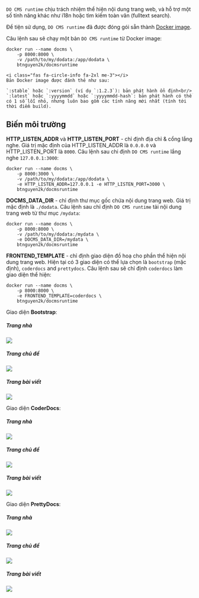 `DO CMS runtime` chịu trách nhiệm thể hiện nội dung trang web, và hỗ trợ một số tính năng khác như i18n hoặc tìm kiếm toàn văn (fulltext search).

Để tiện sử dụng, `DO CMS runtime` đã được đóng gói sẵn thành [Docker image](https://hub.docker.com/r/btnguyen2k/docmsruntime).

Câu lệnh sau sẽ chạy một bản `DO CMS runtime` từ Docker image:

```shell
docker run --name docms \
    -p 8000:8000 \
    -v /path/to/my/dodata:/app/dodata \
    btnguyen2k/docmsruntime
```

```bs-alert info flex
<i class="fas fa-circle-info fa-2xl me-3"></i>
Bản Docker image được đánh thẻ như sau:

`:stable` hoặc `:version` (ví dụ `:1.2.3`): bản phát hành ổn định<br/>
`:latest` hoặc `:yyyymmdd` hoặc `:yyyymmdd-hash`: bản phát hành có thể có 1 số lỗi nhỏ, nhưng luôn bao gồm các tính năng mới nhất (tính tới thời điểm build).
```

## Biến môi trường

**HTTP_LISTEN_ADDR** và **HTTP_LISTEN_PORT** - chỉ định địa chỉ & cổng lắng nghe. Giá trị mặc định của HTTP_LISTEN_ADDR là `0.0.0.0` và HTTP_LISTEN_PORT là `8000`. Câu lệnh sau chi định `DO CMS runtime` lắng nghe `127.0.0.1:3000`:
```shell
docker run --name docms \
    -p 8000:3000 \
    -v /path/to/my/dodata:/app/dodata \
    -e HTTP_LISTEN_ADDR=127.0.0.1 -e HTTP_LISTEN_PORT=3000 \
    btnguyen2k/docmsruntime
```

**DOCMS_DATA_DIR** - chỉ định thư mục gốc chứa nội dung trang web. Giá trị mặc định là `./dodata`. Câu lệnh sau chỉ định `DO CMS runtime` tải nội dung trang web từ thư mục `/mydata`:
```shell
docker run --name docms \
    -p 8000:8000 \
    -v /path/to/my/dodata:/mydata \
    -e DOCMS_DATA_DIR=/mydata \
    btnguyen2k/docmsruntime
```

**FRONTEND_TEMPLATE** - chỉ định giao diện đồ hoạ cho phần thể hiện nội dung trang web. Hiện tại có 3 giao diện có thể lựa chọn là `bootstrap` (mặc định), `coderdocs` and `prettydocs`. Câu lệnh sau sẽ chỉ định `coderdocs` làm giao diện thể hiện:
```shell
docker run --name docms \
    -p 8000:8000 \
    -e FRONTEND_TEMPLATE=coderdocs \
    btnguyen2k/docmsruntime
```

Giao diện **Bootstrap**:

<div class="row row-cols-1 row-cols-md-3">
    <div class="col pb-2">
        <div class="card">
            <h5 class="card-header">Trang nhà</h5>
            <div class="card-body">
                <a href="bootstrap1.png" target="_blank"><img src="bootstrap1.png" /></a>
            </div>
        </div>
    </div><!-- col -->
    <div class="col pb-2">
        <div class="card">
            <h5 class="card-header">Trang chủ đề</h5>
            <div class="card-body">
                <a href="bootstrap2.png" target="_blank"><img src="bootstrap2.png" /></a>
            </div>
        </div>
    </div><!-- col -->
    <div class="col pb-2">
        <div class="card">
            <h5 class="card-header">Trang bài viết</h5>
            <div class="card-body">
                <a href="bootstrap3.png" target="_blank"><img src="bootstrap3.png" /></a>
            </div>
        </div>
    </div><!-- col -->
</div>

Giao diện **CoderDocs**:

<div class="row row-cols-1 row-cols-md-3">
    <div class="col pb-2">
        <div class="card">
            <h5 class="card-header">Trang nhà</h5>
            <div class="card-body">
                <a href="coderdocs1.png" target="_blank"><img src="coderdocs1.png" /></a>
            </div>
        </div>
    </div><!-- col -->
    <div class="col pb-2">
        <div class="card">
            <h5 class="card-header">Trang chủ đề</h5>
            <div class="card-body">
                <a href="coderdocs2.png" target="_blank"><img src="coderdocs2.png" /></a>
            </div>
        </div>
    </div><!-- col -->
    <div class="col pb-2">
        <div class="card">
            <h5 class="card-header">Trang bài viết</h5>
            <div class="card-body">
                <a href="coderdocs3.png" target="_blank"><img src="coderdocs3.png" /></a>
            </div>
        </div>
    </div><!-- col -->
</div>

Giao diện **PrettyDocs**:

<div class="row row-cols-1 row-cols-md-3">
    <div class="col pb-2">
        <div class="card">
            <h5 class="card-header">Trang nhà</h5>
            <div class="card-body">
                <a href="prettydocs1.png" target="_blank"><img src="prettydocs1.png" /></a>
            </div>
        </div>
    </div><!-- col -->
    <div class="col pb-2">
        <div class="card">
            <h5 class="card-header">Trang chủ đề</h5>
            <div class="card-body">
                <a href="prettydocs2.png" target="_blank"><img src="prettydocs2.png" /></a>
            </div>
        </div>
    </div><!-- col -->
    <div class="col pb-2">
        <div class="card">
            <h5 class="card-header">Trang bài viết</h5>
            <div class="card-body">
                <a href="prettydocs3.png" target="_blank"><img src="prettydocs3.png" /></a>
            </div>
        </div>
    </div><!-- col -->
</div>
